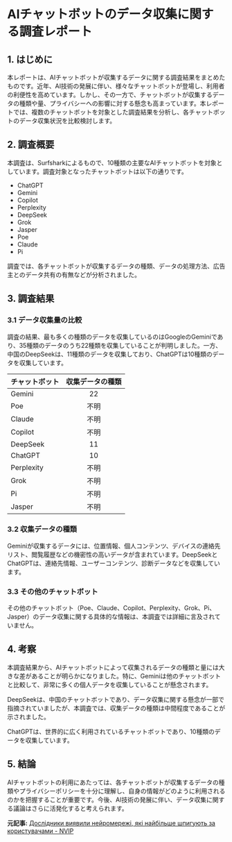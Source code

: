 # AIチャットボットのデータ収集に関する調査レポート

## 1. はじめに

本レポートは、AIチャットボットが収集するデータに関する調査結果をまとめたものです。近年、AI技術の発展に伴い、様々なチャットボットが登場し、利用者の利便性を高めています。しかし、その一方で、チャットボットが収集するデータの種類や量、プライバシーへの影響に対する懸念も高まっています。本レポートでは、複数のチャットボットを対象とした調査結果を分析し、各チャットボットのデータ収集状況を比較検討します。

## 2. 調査概要

本調査は、Surfsharkによるもので、10種類の主要なAIチャットボットを対象としています。調査対象となったチャットボットは以下の通りです。

* ChatGPT
* Gemini
* Copilot
* Perplexity
* DeepSeek
* Grok
* Jasper
* Poe
* Claude
* Pi

調査では、各チャットボットが収集するデータの種類、データの処理方法、広告主とのデータ共有の有無などが分析されました。

## 3. 調査結果

### 3.1 データ収集量の比較

調査の結果、最も多くの種類のデータを収集しているのはGoogleのGeminiであり、35種類のデータのうち22種類を収集していることが判明しました。一方、中国のDeepSeekは、11種類のデータを収集しており、ChatGPTは10種類のデータを収集しています。

| チャットボット | 収集データの種類 |
| :------------- | :-------------: |
| Gemini | 22 |
| Poe | 不明 |
| Claude | 不明 |
| Copilot | 不明 |
| DeepSeek | 11 |
| ChatGPT | 10 |
| Perplexity | 不明 |
| Grok | 不明 |
| Pi | 不明 |
| Jasper | 不明 |

### 3.2 収集データの種類

Geminiが収集するデータには、位置情報、個人コンテンツ、デバイスの連絡先リスト、閲覧履歴などの機密性の高いデータが含まれています。DeepSeekとChatGPTは、連絡先情報、ユーザーコンテンツ、診断データなどを収集しています。

### 3.3 その他のチャットボット

その他のチャットボット（Poe、Claude、Copilot、Perplexity、Grok、Pi、Jasper）のデータ収集に関する具体的な情報は、本調査では詳細に言及されていません。

## 4. 考察

本調査結果から、AIチャットボットによって収集されるデータの種類と量には大きな差があることが明らかになりました。特に、Geminiは他のチャットボットと比較して、非常に多くの個人データを収集していることが懸念されます。

DeepSeekは、中国のチャットボットであり、データ収集に関する懸念が一部で指摘されていましたが、本調査では、収集データの種類は中間程度であることが示されました。

ChatGPTは、世界的に広く利用されているチャットボットであり、10種類のデータを収集しています。

## 5. 結論

AIチャットボットの利用にあたっては、各チャットボットが収集するデータの種類やプライバシーポリシーを十分に理解し、自身の情報がどのように利用されるのかを把握することが重要です。今後、AI技術の発展に伴い、データ収集に関する議論はさらに活発化すると考えられます。


**元記事:** [Дослідники виявили нейромережі, які найбільше шпигують за користувачами - NVIP](https://nvip.com.ua/2025/03/14/doslidnyky-vyyavyly-nejromerezhi-yaki-najbilshe-shpyguyut-za-korystuvachamy/)